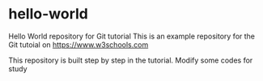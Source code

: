 # hello-world
Hello World repository for Git tutorial
This is an example repository for the Git tutoial on https://www.w3schools.com

This repository is built step by step in the tutorial.
Modify some codes for study

